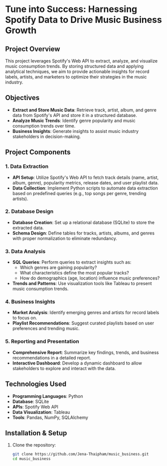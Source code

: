 # Tune into Success: Harnessing Spotify Data to Drive Music Business Growth

## Project Overview
This project leverages Spotify's Web API to extract, analyze, and visualize music consumption trends. By storing structured data and applying analytical techniques, we aim to provide actionable insights for record labels, artists, and marketers to optimize their strategies in the music industry.

## Objectives
- **Extract and Store Music Data**: Retrieve track, artist, album, and genre data from Spotify's API and store it in a structured database.
- **Analyze Music Trends**: Identify genre popularity and music consumption trends over time.
- **Business Insights**: Generate insights to assist music industry stakeholders in decision-making.

## Project Components
### 1. Data Extraction
- **API Setup**: Utilize Spotify's Web API to fetch track details (name, artist, album, genre), popularity metrics, release dates, and user playlist data.
- **Data Collection**: Implement Python scripts to automate data extraction based on predefined queries (e.g., top songs per genre, trending artists).

### 2. Database Design
- **Database Creation**: Set up a relational database (SQLite) to store the extracted data.
- **Schema Design**: Define tables for tracks, artists, albums, and genres with proper normalization to eliminate redundancy.

### 3. Data Analysis
- **SQL Queries**: Perform queries to extract insights such as:
  - Which genres are gaining popularity?
  - What characteristics define the most popular tracks?
  - How do demographics (age, location) influence music preferences?
- **Trends and Patterns**: Use visualization tools like Tableau to present music consumption trends.

### 4. Business Insights
- **Market Analysis**: Identify emerging genres and artists for record labels to focus on.
- **Playlist Recommendations**: Suggest curated playlists based on user preferences and trending music.

### 5. Reporting and Presentation
- **Comprehensive Report**: Summarize key findings, trends, and business recommendations in a detailed report.
- **Interactive Dashboard**: Develop a dynamic dashboard to allow stakeholders to explore and interact with the data.

## Technologies Used
- **Programming Languages**: Python
- **Database**: SQLite
- **APIs**: Spotify Web API
- **Data Visualization**: Tableau
- **Tools**: Pandas, NumPy, SQLAlchemy

## Installation & Setup
1. Clone the repository:
   ```bash
   git clone https://github.com/Jena-Thaipham/music_business.git
   cd music_business
